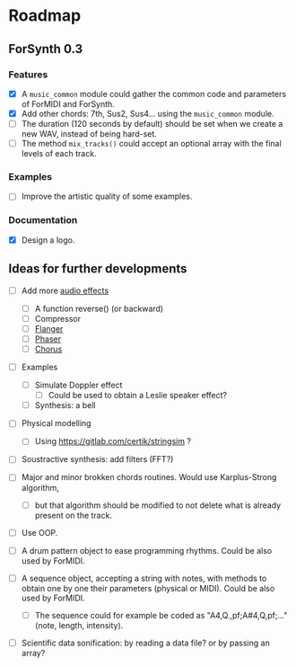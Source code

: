 # Roadmap

## ForSynth 0.3

### Features
* [x] A `music_common` module could gather the common code and parameters of ForMIDI and ForSynth.
* [x] Add other chords: 7th, Sus2, Sus4... using the `music_common` module.
* [ ] The duration (120 seconds by default) should be set when we create a new WAV, instead of being hard-set.
* [ ] The method `mix_tracks()` could accept an optional array with the final levels of each track.

### Examples
* [ ] Improve the artistic quality of some examples.

### Documentation
* [x] Design a logo.


## Ideas for further developments

* [ ] Add more [audio effects](https://en.wikipedia.org/wiki/Category:Audio_effects)
    * [ ] A function reverse() (or backward)
    * [ ] Compressor
    * [ ] [Flanger](https://en.wikipedia.org/wiki/Flanging)
    * [ ] [Phaser](https://en.wikipedia.org/wiki/Phaser_(effect))
    * [ ] [Chorus](https://en.wikipedia.org/wiki/Chorus_(audio_effect))

* [ ] Examples
    * [ ] Simulate Doppler effect
        * [ ] Could be used to obtain a Leslie speaker effect?
    * [ ] Synthesis: a bell

* [ ] Physical modelling
    * [ ] Using https://gitlab.com/certik/stringsim ?

* [ ] Soustractive synthesis: add filters (FFT?)

* [ ] Major and minor brokken chords routines. Would use Karplus-Strong algorithm, 
    * [ ] but that algorithm should be modified to not delete what is already present on the track.

* [ ] Use OOP.
* [ ] A drum pattern object to ease programming rhythms. Could be also used by ForMIDI.
* [ ] A sequence object, accepting a string with notes, with methods to obtain one by one their parameters (physical or MIDI). Could be also used by ForMIDI.
    * [ ] The sequence could for example be coded as "A4,Q.,pf;A#4,Q,pf;..." (note, length, intensity).

* [ ] Scientific data sonification: by reading a data file? or by passing an array?
